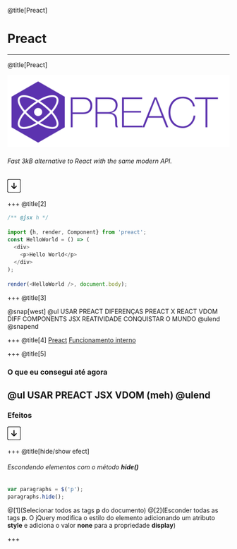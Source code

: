 @title[Preact]
# Preact

---
@title[Preact]

![Preact](assets/preact.png)

###### Fast 3kB alternative to React with the same modern API.

![Press Down Key](assets/down-arrow.png)

+++
@title[2]


```javascript
/** @jsx h */

import {h, render, Component} from 'preact';
const HelloWorld = () => (
  <div>
    <p>Hello World</p>
  </div>
);

render(<HelloWorld />, document.body);
```
+++
@title[3]

@snap[west] 
@ul
USAR PREACT
DIFERENÇAS PREACT X REACT
VDOM
DIFF
COMPONENTS
JSX
REATIVIDADE
CONQUISTAR O MUNDO @ulend @snapend

+++
@title[4]
[Preact](https://preactjs.com/)
[Funcionamento interno](https://cdn-images-1.medium.com/max/2000/1*TF0TZszVwpYc1Pba7Dbk7Q.png)

+++
@title[5]
### O que eu consegui até agora

@ul
USAR PREACT
JSX
VDOM (meh) @ulend
---

### Efeitos

![Press Down Key](assets/down-arrow.png)

+++
@title[hide/show efect]

###### Escondendo elementos com o método **hide()**

```javascript
var paragraphs = $('p');
paragraphs.hide();
```

@[1](Selecionar todos as tags **p** do documento)
@[2](Esconder todas as tags **p**. O jQuery modifica o estilo do elemento adicionando um atributo **style** e adiciona o valor **none** para a propriedade **display**)

+++
